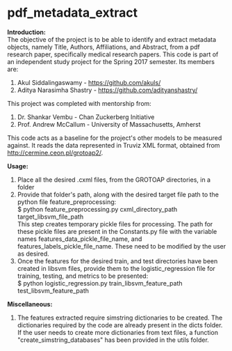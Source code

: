 # pdf_metadata_extract

<strong> Introduction: </strong> </br>
The objective of the project is to be able to identify and extract metadata objects, namely Title, Authors, Affiliations, and Abstract, from a pdf research paper, specifically medical research papers. This code is part of an independent study project for the Spring 2017 semester.  Its members are:
1) Akul Siddalingaswamy - https://github.com/akuls/
2) Aditya Narasimha Shastry - https://github.com/adityanshastry/

This project was completed with mentorship from:
1) Dr. Shankar Vembu - Chan Zuckerberg Initiative
2) Prof. Andrew McCallum - University of Massachusetts, Amherst

This code acts as a baseline for the project's other models to be measured against. It reads the data represented in Truviz XML format, obtained from http://cermine.ceon.pl/grotoap2/. 

<strong> Usage: </strong>
1) Place all the desired .cxml files, from the GROTOAP directories, in a folder
2) Provide that folder's path, along with the desired target file path to the python file feature_preprocessing: </br>
    $ python feature_preprocessing.py cxml_directory_path target_libsvm_file_path </br>
    This step creates temporary pickle files for processing. The path for these pickle files are present in the Constants.py file with the variable names features_data_pickle_file_name, and features_labels_pickle_file_name. These need to be modified by the user as desired.
3) Once the features for the desired train, and test directories have been created in libsvm files, provide them to the logistic_regression file for training, testing, and metrics to be presented: </br>
    $ python logistic_regression.py train_libsvm_feature_path test_libsvm_feature_path

<strong> Miscellaneous: </strong>
1) The features extracted require simstring dictionaries to be created. The dictionaries required by the code are already present in the dicts folder. If the user needs to create more dictionaries from text files, a function "create_simstring_databases" has been provided in the utils folder. 
